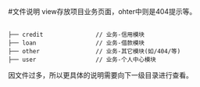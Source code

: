 #文件说明
view存放项目业务页面，ohter中则是404提示等。

```pre

├── credit               // 业务-信用模块
├── loan                 // 业务-借款模块
├── other                // 业务-其它模块(如/404/等)
├── user                 // 业务-个人中心模块

```
因文件过多，所以更具体的说明需要向下一级目录进行查看。

